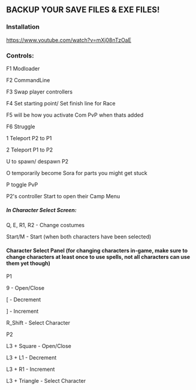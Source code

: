 ## BACKUP YOUR SAVE FILES & EXE FILES!

### Installation

https://www.youtube.com/watch?v=mXj08nTzOaE

### Controls:
 
F1 Modloader

F2 CommandLine

F3 Swap player controllers

F4 Set starting point/ Set finish line for Race

F5 will be how you activate Com PvP when thats added

F6 Struggle

1 Teleport P2 to P1

2 Teleport P1 to P2

U to spawn/ despawn P2

O temporarily become Sora for parts you might get stuck

P toggle PvP

P2's controller Start to open their Camp Menu

##### In Character Select Screen:

Q, E, R1, R2 - Change costumes

Start/M - Start (when both characters have been selected)

#### Character Select Panel (for changing characters in-game, make sure to change characters at least once to use spells, not all characters can use them yet though)

P1

9 - Open/Close

[ - Decrement

] - Increment

R_Shift - Select Character

P2

L3 + Square - Open/Close

L3 + L1 - Decrement

L3 + R1 - Increment

L3 + Triangle - Select Character 

